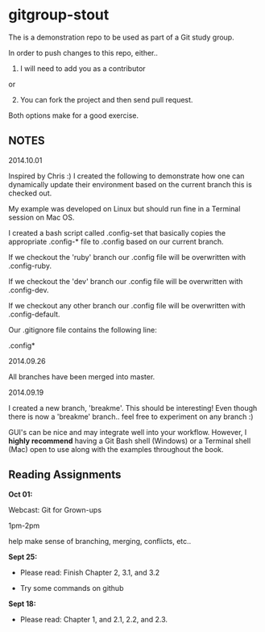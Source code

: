 gitgroup-stout
==============

The is a demonstration repo to be used as part of a Git study group.

In order to push changes to this repo, either..

1) I will need to add you as a contributor

 or

2) You can fork the project and then send pull request.

Both options make for a good exercise.


NOTES
-----

2014.10.01

Inspired by Chris :) I created the following to demonstrate how one can dynamically
update their environment based on the current branch this is checked out.

My example was developed on Linux but should run fine in a Terminal session on Mac OS.

I created a bash script called .config-set that basically copies the appropriate .config-*
file to .config based on our current branch.

If we checkout the 'ruby' branch our .config file will be overwritten with .config-ruby.

If we checkout the 'dev' branch our .config file will be overwritten with .config-dev.

If we checkout any other branch our .config file will be overwritten with .config-default.

Our .gitignore file contains the following line:

.config*




2014.09.26

All branches have been merged into master.

2014.09.19

I created a new branch, 'breakme'. This should be interesting!
Even though there is now a 'breakme' branch.. feel free to experiment on any branch :)

GUI's can be nice and may integrate well into your workflow. However, I __highly recommend__
having a Git Bash shell (Windows) or a Terminal shell (Mac) open to use along with the
examples throughout the book.



Reading Assignments
-------------------

__Oct 01:__

Webcast: Git for Grown-ups

1pm-2pm

help make sense of branching, merging, conflicts, etc..

__Sept 25:__
 
- Please read: Finish Chapter 2, 3.1, and 3.2
 
- Try some commands on github

__Sept 18:__
 
- Please read: Chapter 1, and 2.1, 2.2, and 2.3.

